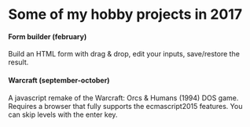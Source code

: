# Some of my hobby projects in 2017



#### Form builder (february)
Build an HTML form with drag & drop, edit your inputs, save/restore the result.


#### Warcraft (september-october)
A javascript remake of the Warcraft: Orcs & Humans (1994) DOS game. Requires a browser that fully supports the ecmascript2015 features. You can skip levels with the enter key. 
